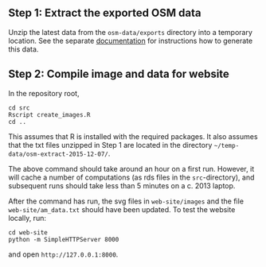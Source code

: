 ## Step 1: Extract the exported OSM data

Unzip the latest data from the `osm-data/exports` directory into a temporary
location. See the separate [documentation](extract-osm-data.md) for
instructions how to generate this data.

## Step 2: Compile image and data for website

In the repository root,

```
cd src
Rscript create_images.R
cd ..
```

This assumes that R is installed with the required packages. It also assumes
that the txt files unzipped in Step 1 are located in the
directory `~/temp-data/osm-extract-2015-12-07/`.

The above command should take around an hour on a first run. However, it will cache
a number of computations (as rds files in the `src`-directory), and subsequent
runs should take less than 5 minutes on a c. 2013 laptop.

After the command has run, the svg files in `web-site/images` and the
file `web-site/am_data.txt` should have been updated. To test the website
locally, run:

```
cd web-site
python -m SimpleHTTPServer 8000
```

and open `http://127.0.0.1:8000`.
